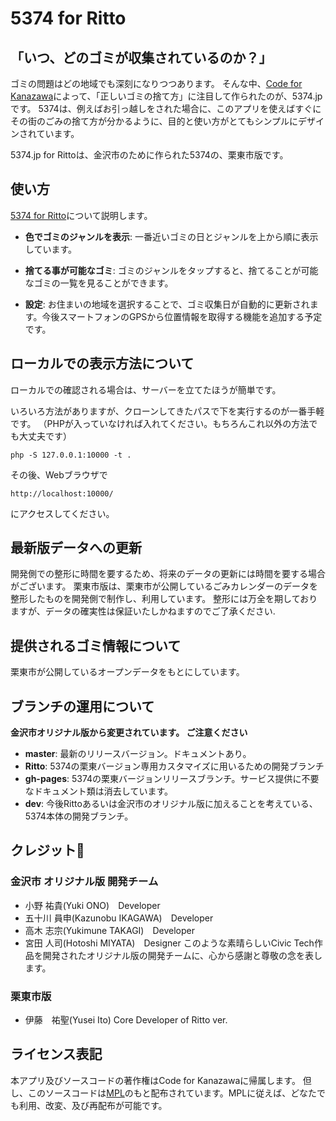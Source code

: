 # 5374 for Ritto

## 「いつ、どのゴミが収集されているのか？」
ゴミの問題はどの地域でも深刻になりつつあります。
 そんな中、[Code for Kanazawa](http://codeforkanazawa.org/)によって、「正しいゴミの捨て方」に注目して作られたのが、5374.jpです。 5374は、例えばお引っ越しをされた場合に、このアプリを使えばすぐにその街のごみの捨て方が分かるように、目的と使い方がとてもシンプルにデザインされています。

5374.jp for Rittoは、金沢市のために作られた5374の、栗東市版です。

## 使い方

[5374 for Ritto](http://ritto.5374.jp/ )について説明します。

* **色でゴミのジャンルを表示**: 一番近いゴミの日とジャンルを上から順に表示しています。

* **捨てる事が可能なゴミ**: ゴミのジャンルをタップすると、捨てることが可能なゴミの一覧を見ることができます。

* **設定**: お住まいの地域を選択することで、ゴミ収集日が自動的に更新されます。今後スマートフォンのGPSから位置情報を取得する機能を追加する予定です。


## ローカルでの表示方法について

ローカルでの確認される場合は、サーバーを立てたほうが簡単です。

いろいろ方法がありますが、クローンしてきたパスで下を実行するのが一番手軽です。
（PHPが入っていなければ入れてください。もちろんこれ以外の方法でも大丈夫です）

```
php -S 127.0.0.1:10000 -t .
```
その後、Webブラウザで

```
http://localhost:10000/
```
にアクセスしてください。


## 最新版データへの更新
開発側での整形に時間を要するため、将来のデータの更新には時間を要する場合がございます。
栗東市版は、栗東市が公開しているごみカレンダーのデータを整形したものを開発側で制作し、利用しています。
整形には万全を期しておりますが、データの確実性は保証いたしかねますのでご了承ください.

## 提供されるゴミ情報について
栗東市が公開しているオープンデータをもとにしています。

## ブランチの運用について

**金沢市オリジナル版から変更されています。 ご注意ください**
* **master**: 最新のリリースバージョン。ドキュメントあり。
* **Ritto**: 5374の栗東バージョン専用カスタマイズに用いるための開発ブランチ
* **gh-pages**: 5374の栗東バージョンリリースブランチ。サービス提供に不要なドキュメント類は消去しています。
* **dev**: 今後Rittoあるいは金沢市のオリジナル版に加えることを考えている、5374本体の開発ブランチ。

## クレジット

### 金沢市 オリジナル版 開発チーム

- 小野 祐貴(Yuki ONO)　Developer
- 五十川 員申(Kazunobu IKAGAWA)　Developer
- 高木 志宗(Yukimune TAKAGI)　Developer
- 宮田 人司(Hotoshi MIYATA)　Designer
このような素晴らしいCivic Tech作品を開発されたオリジナル版の開発チームに、心から感謝と尊敬の念を表します。

### 栗東市版
- 伊藤　祐聖(Yusei Ito) Core Developer of Ritto ver.

## ライセンス表記
本アプリ及びソースコードの著作権はCode for Kanazawaに帰属します。
但し、このソースコードは[MPL](http://www.mozilla.org/MPL/2.0/)のもと配布されています。MPLに従えば、どなたでも利用、改変、及び再配布が可能です。